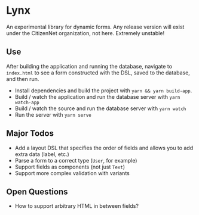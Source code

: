 # Lynx

An experimental library for dynamic forms. Any release version will exist under the CitizenNet organization, not here. Extremely unstable!

## Use

After building the application and running the database, navigate to `index.html` to see a form constructed with the DSL, saved to the database, and then run.

- Install dependencies and build the project with `yarn && yarn build-app`.
- Build / watch the application and run the database server with `yarn watch-app`
- Build / watch the source and run the database server with `yarn watch`
- Run the server with `yarn serve`

## Major Todos

- Add a layout DSL that specifies the order of fields and allows you to add extra data (label, etc.)
- Parse a form to a correct type (`User`, for example)
- Support fields as components (not just `Text`)
- Support more complex validation with variants

## Open Questions

- How to support arbitrary HTML in between fields?
